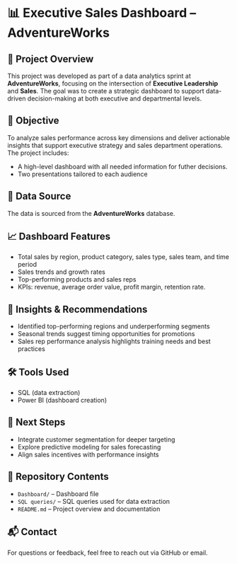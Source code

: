 # 📊 Executive Sales Dashboard – AdventureWorks

## 🏢 Project Overview
This project was developed as part of a data analytics sprint at **AdventureWorks**, focusing on the intersection of **Executive Leadership** and **Sales**. The goal was to create a strategic dashboard to support data-driven decision-making at both executive and departmental levels.

## 🎯 Objective
To analyze sales performance across key dimensions and deliver actionable insights that support executive strategy and sales department operations. The project includes:
- A high-level dashboard with all needed information for futher decisions.
- Two presentations tailored to each audience

## 🧩 Data Source
The data is sourced from the **AdventureWorks** database.

## 📈 Dashboard Features
- Total sales by region, product category, sales type, sales team, and time period
- Sales trends and growth rates
- Top-performing products and sales reps
- KPIs: revenue, average order value, profit margin, retention rate.

## 🧠 Insights & Recommendations
- Identified top-performing regions and underperforming segments
- Seasonal trends suggest timing opportunities for promotions
- Sales rep performance analysis highlights training needs and best practices

## 🛠️ Tools Used
- SQL (data extraction)
- Power BI (dashboard creation)
  
## 🚀 Next Steps
- Integrate customer segmentation for deeper targeting
- Explore predictive modeling for sales forecasting
- Align sales incentives with performance insights

## 📂 Repository Contents
- `Dashboard/` – Dashboard file
- `SQL queries/` – SQL queries used for data extraction
- `README.md` – Project overview and documentation

## 📬 Contact
For questions or feedback, feel free to reach out via GitHub or email.
